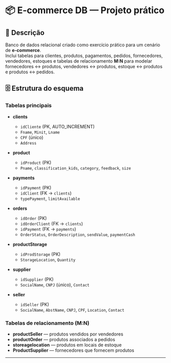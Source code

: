 # 📦 E-commerce DB — Projeto prático

## 📌 Descrição
Banco de dados relacional criado como exercício prático para um cenário de **e-commerce**.  
Inclui tabelas para clientes, produtos, pagamentos, pedidos, fornecedores, vendedores, estoques e tabelas de relacionamento **M:N** para modelar fornecedores ↔ produtos, vendedores ↔ produtos, estoque ↔ produtos e produtos ↔ pedidos.


## 🗄️ Estrutura do esquema

### Tabelas principais
- **clients**
  - `idCliente` (PK, AUTO_INCREMENT)  
  - `Fname`, `Minit`, `Lname`  
  - `CPF` (único)  
  - `Address`  

- **product**
  - `idProduct` (PK)  
  - `Pname`, `classification_kids`, `category`, `feedback`, `size`  

- **payments**
  - `idPayment` (PK)  
  - `idClient` (FK → `clients`)  
  - `typePayment`, `limitAvailable`  

- **orders**
  - `idOrder` (PK)  
  - `idOrderClient` (FK → `clients`)  
  - `idPayment` (FK → `payments`)  
  - `OrderStatus`, `OrderDescription`, `sendValue`, `paymentCash`  

- **productStorage**
  - `idProdStorage` (PK)  
  - `StorageLocation`, `Quantity`  

- **supplier**
  - `idSupplier` (PK)  
  - `SocialName`, `CNPJ` (único), `Contact`  

- **seller**
  - `idSeller` (PK)  
  - `SocialName`, `AbstName`, `CNPJ`, `CPF`, `Location`, `Contact`  

### Tabelas de relacionamento (M:N)
- **productSeller** — produtos vendidos por vendedores  
- **productOrder** — produtos associados a pedidos  
- **storeagelocation** — produtos em locais de estoque  
- **ProductSupplier** — fornecedores que fornecem produtos  

---
